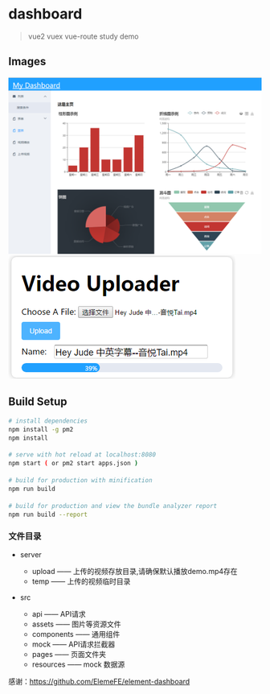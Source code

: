 # dashboard

> vue2 vuex vue-route study demo

Images
------

![dashborad home](static/demo1.png "dashborad demo")
![upload video](static/demo2.png "upload big file!")

## Build Setup

``` bash
# install dependencies
npm install -g pm2
npm install

# serve with hot reload at localhost:8080
npm start ( or pm2 start apps.json )  

# build for production with minification
npm run build

# build for production and view the bundle analyzer report
npm run build --report
```

### 文件目录
+ server
  - upload —— 上传的视频存放目录,请确保默认播放demo.mp4存在
  - temp —— 上传的视频临时目录

+ src
  - api —— API请求
  - assets —— 图片等资源文件
  - components —— 通用组件
  - mock —— API请求拦截器
  - pages —— 页面文件夹
  - resources —— mock 数据源

感谢：https://github.com/ElemeFE/element-dashboard